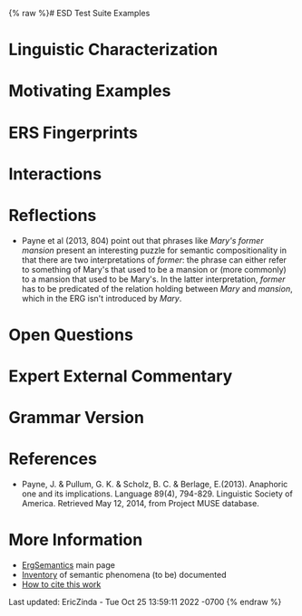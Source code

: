 {% raw %}# ESD Test Suite Examples

# Linguistic Characterization

# Motivating Examples

# ERS Fingerprints

# Interactions

# Reflections

- Payne et al (2013, 804) point out that phrases like *Mary's former
mansion* present an interesting puzzle for semantic compositionality
in that there are two interpretations of *former*: the phrase can
either refer to something of Mary's that used to be a mansion or
(more commonly) to a mansion that used to be Mary's. In the latter
interpretation, *former* has to be predicated of the relation
holding between *Mary* and *mansion*, which in the ERG isn't
introduced by *Mary*.

# Open Questions

# Expert External Commentary

# Grammar Version

# References

- Payne, J. & Pullum, G. K. & Scholz, B. C. & Berlage, E.(2013).
Anaphoric one and its implications. Language 89(4), 794-829.
Linguistic Society of America. Retrieved May 12, 2014, from Project
MUSE database.

# More Information

- [ErgSemantics](../ErgSemantics) main page
- [Inventory](../ErgSemantics_Inventory) of semantic phenomena (to be)
documented
- [How to cite this work](../ErgSemantics_HowToCite)

Last updated: EricZinda - Tue Oct 25 13:59:11 2022 -0700
{% endraw %}